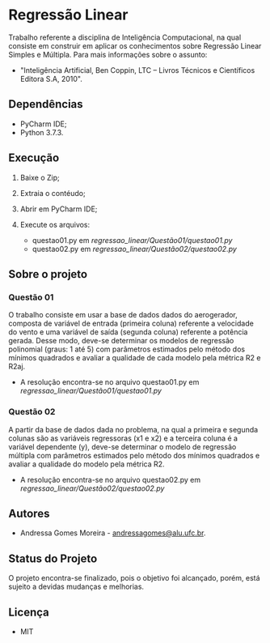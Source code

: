 # Regressão Linear
Trabalho referente a disciplina de Inteligência Computacional, na qual consiste em construir  em aplicar os conhecimentos sobre Regressão Linear Simples e Múltipla. Para mais informações sobre o assunto: 

- "Inteligência Artificial, Ben Coppin, LTC – Livros Técnicos e Científicos Editora S.A, 2010".

## Dependências
- PyCharm IDE;
- Python 3.7.3.

## Execução
1. Baixe o Zip;
2. Extraia o contéudo;
3. Abrir em PyCharm IDE;
4. Execute os arquivos:

    - questao01.py em *regressao_linear/Questão01/questao01.py*
    - questao02.py em *regressao_linear/Questão02/questao02.py*

## Sobre o projeto

### Questão 01

O trabalho consiste em usar a base de dados dados do aerogerador, composta de variável de entrada (primeira coluna) referente a velocidade do vento e uma variável de saída (segunda coluna) referente a potência gerada. Desse modo, deve-se determinar os modelos de regressão polinomial (graus: 1 até 5) com parâmetros estimados pelo método dos mínimos quadrados e avaliar a qualidade de cada modelo pela métrica R2 e R2aj.

   - A resolução encontra-se no arquivo questao01.py em *regressao_linear/Questão01/questao01.py*

### Questão 02

A partir da base de dados dada no problema, na qual a primeira e segunda colunas são as variáveis regressoras (x1 e x2) e a terceira coluna é a variável dependente (y), deve-se determinar o modelo de regressão múltipla com parâmetros estimados pelo método dos mínimos quadrados e avaliar a qualidade do modelo pela métrica R2.

   - A resolução encontra-se no arquivo questao02.py em *regressao_linear/Questão02/questao02.py*

## Autores
- Andressa Gomes Moreira - andressagomes@alu.ufc.br.

## Status do Projeto
O projeto encontra-se finalizado, pois o objetivo foi alcançado, porém, está sujeito a devidas mudanças e melhorias. 

## Licença
- MIT
